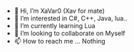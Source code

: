 - 👋 Hi, I’m XaVar0 (Xav for mate)
- 👀 I’m interested in C#, C++, Java, lua..
- 🌱 I’m currently learning Lua
- 💞️ I’m looking to collaborate on Myself
- 📫 How to reach me ... Nothing

